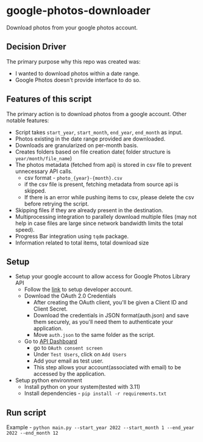 # google-photos-downloader
Download photos from your google photos account.


## Decision Driver
The primary purpose why this repo was created was:
- I wanted to download photos within a date range.
- Google Photos doesn't provide interface to do so.

## Features of this script
The primary action is to download photos from a google account. Other notable features:
- Script takes `start_year`, `start_month`, `end_year`, `end_month` as input.
- Photos existing in the date range provided are downloaded.
- Downloads are granularized on per-month basis.
- Creates folders based on file creation date( folder structure is `year/month/file_name`)
- The photos metadata (fetched from api) is stored in csv file to prevent unnecessary API calls.
  - csv format - `photo_{year}-{month}.csv`
  - if the csv file is present, fetching metadata from source api is skipped.
  - If there is an error while pushing items to csv, please delete the csv before retrying the script.
- Skipping files if they are already present in the destination.
- Multiprocessing integration to parallely download multiple files (may not help in case files are large since network bandwidth limits the total speed).
- Progress Bar integration using `tqdm` package.
- Information related to total items, total download size

## Setup
- Setup your google account to allow access for Google Photos Library API
  - Follow the [link](https://developers.google.com/photos/library/guides/get-started) to setup developer account.
  - Download the OAuth 2.0 Credentials
    - After creating the OAuth client, you'll be given a Client ID and Client Secret.
    - Download the credentials in JSON format(auth.json) and save them securely, as you'll need them to authenticate your application.
    - Move `auth.json` to the same folder as the script.
  - Go to [API Dashboard](https://console.cloud.google.com/apis/dashboard)
    - go to `OAuth consent screen`
    - Under `Test Users`, click on `Add Users`
    - Add your email as test user.
    - This step allows your account(associated with email) to be accessed by the application.
- Setup python environment
  - Install python on your system(tested with 3.11)
  - Install dependencies - `pip install -r requirements.txt`


## Run script
Example -
`python main.py --start_year 2022 --start_month 1 --end_year 2022 --end_month 12`
